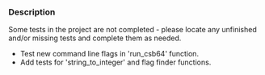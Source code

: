 ### Description
Some tests in the project are not completed - please locate any unfinished and/or missing tests and complete them as needed.

- Test new command line flags in 'run_csb64' function.
- Add tests for 'string_to_integer' and flag finder functions.